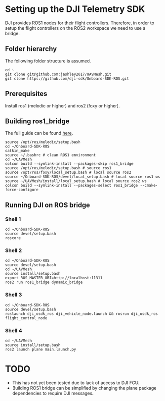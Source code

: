 # Setting up the DJI Telemetry SDK
DJI provides ROS1 nodes for their flight controllers. Therefore, in order to setup the flight controllers on the ROS2 workspace we need to use a bridge. 

## Folder hierarchy 
The following folder structure is assumed.
```
cd ~
git clone git@github.com:jashley2017/UAVMesh.git
git clone https://github.com/dji-sdk/Onboard-SDK-ROS.git
```

## Prerequisites
Install ros1 (melodic or higher) and ros2 (foxy or higher). 

## Building ros1_bridge
The full guide can be found [here]('https://github.com/ros2/ros1_bridge').

```
source /opt/ros/melodic/setup.bash
cd ~/Onboard-SDK-ROS
catkin_make
source ~/.bashrc # clean ROS1 environment
cd ~/UAVMesh
colcon build --symlink-install --packages-skip ros1_bridge
source /opt/ros/melodic/setup.bash # source ros1
source /opt/ros/foxy/local_setup.bash # local source ros2
source ~/Onboard-SDK-ROS/devel/local_setup.bash # local source ros1 ws
source ~/UAVMesh/install/local_setup.bash # local source ros2 ws
colcon build --symlink-install --packages-select ros1_bridge --cmake-force-configure
```

## Running DJI on ROS bridge

### Shell 1
```
cd ~/Onboard-SDK-ROS
source devel/setup.bash
roscore
```

### Shell 2 
```
cd ~/Onboard-SDK-ROS
source devel/setup.bash
cd ~/UAVMesh
source install/setup.bash
export ROS_MASTER_URI=http://localhost:11311
ros2 run ros1_bridge dynamic_bridge
```

### Shell 3 
```
cd ~/Onboard-SDK-ROS
source devel/setup.bash
roslaunch dji_osdk_ros dji_vehicle_node.launch && rosrun dji_osdk_ros flight_control_node
```

### Shell 4
```
cd ~/UAVMesh
source install/setup.bash
ros2 launch plane main.launch.py
```

# TODO
* This has not yet been tested due to lack of access to DJI FCU.
* Building ROS1 bridge can be simplified by changing the plane package dependencies to require DJI messages.
